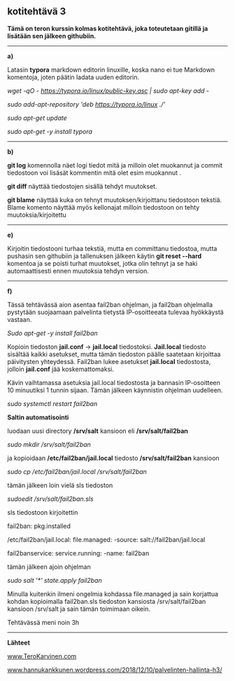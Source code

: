 ##  kotitehtävä 3

**Tämä on teron kurssin kolmas kotitehtävä, joka toteutetaan gitillä ja lisätään sen jälkeen  githubiin.**

***

**a)**

Latasin **typora** markdown editorin linuxille, koska nano ei tue Markdown komentoja, joten päätin ladata uuden editorin.

 _wget -qO - https://typora.io/linux/public-key.asc | sudo apt-key add -_

_sudo add-apt-repository 'deb https://typora.io/linux ./'_

_sudo apt-get update_

_sudo apt-get -y install typora_

***

**b)**

**git log** komennolla näet logi tiedot mitä ja milloin olet muokannut ja commit tiedostoon voi lisäsät kommentin mitä olet esim muokannut .

**git diff** näyttää tiedostojen sisällä tehdyt muutokset.

**git blame** näyttää kuka on tehnyt muutoksen/kirjoittanu tiedostoon tekstiä. Blame komento näyttää myös kellonajat milloin tiedostoon on tehty muutoksia/kirjoitettu

***

**e)**

Kirjoitin tiedostooni turhaa tekstiä, mutta en committanu tiedostoa, mutta pushasin sen githubiin ja tallenuksen jälkeen käytin **git reset --hard** komentoa ja se poisti turhat muutokset, jotka olin tehnyt ja se haki automaattisesti ennen muutoksia tehdyn version.

***

**f)**

Tässä tehtävässä aion asentaa fail2ban ohjelman, ja fail2ban ohjelmalla pystytään suojaamaan palvelinta tietystä IP-osoitteeata tulevaa hyökkäystä vastaan.

_Sudo apt-get -y install fail2ban_

Kopioin tiedoston **jail.conf** -> **jail.local** tiedostoksi. **Jail.local** tiedosto sisältää kaikki asetukset, mutta tämän tiedoston päälle saatetaan kirjoittaa päivitysten yhteydessä. Fail2ban lukee asetukset **jail.local** tiedostosta, jolloin **jail.conf** jää koskemattomaksi.

Kävin vaihtamassa asetuksia jail.local tiedostosta ja bannasin IP-osoitteen 10 minuutiksi 1 tunnin sijaan. Tämän jälkeen käynnistin ohjelman uudelleen.

_sudo systemctl restart fail2ban_

**Saltin automatisointi**

luodaan uusi directory **/srv/salt** kansioon eli **/srv/salt/fail2ban**

_sudo mkdir /srv/salt/fail2ban_

ja kopioidaan **/etc/fail2ban/jail.local** tiedosto **/srv/salt/fail2ban** kansioon

_sudo cp /etc/fail2ban/jail.local /srv/salt/fail2ban_

tämän jälkeen loin vielä sls tiedoston

_sudoedit /srv/salt/fail2ban.sls_

sls tiedostoon kirjoitettin

fail2ban:
  pkg.installed

/etc/fail2ban/jail.local:
  file.managed:
    -source: salt://fail2ban/jail.local

fail2banservice:
  service.running:
    -name: fail2ban

tämän jälkeen ajoin ohjelman 

_sudo salt '*' state.apply fail2ban_

Minulla kuitenkin ilmeni ongelmia kohdassa file.managed ja sain korjattua kohdan kopioimalla fail2ban.sls tiedoston kansiosta /srv/salt/fail2ban kansioon /srv/salt ja sain tämän toimimaan oikein.



Tehtävässä meni noin 3h

***

**Lähteet**

www.TeroKarvinen.com

www.hannukankkunen.wordpress.com/2018/12/10/palvelinten-hallinta-h3/





 

















​       

